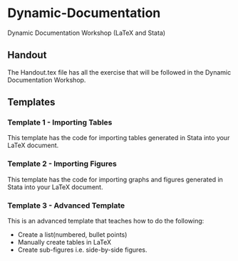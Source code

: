 # Dynamic-Documentation
Dynamic Documentation Workshop (LaTeX and Stata)

## Handout 
The Handout.tex file has all the exercise that will be followed in the Dynamic Documentation Workshop.

## Templates
### Template 1 - Importing Tables
This template has the code for importing tables generated in Stata into your LaTeX document. 

### Template 2 - Importing Figures 
This template has the code for importing graphs and figures generated in Stata into your LaTeX document. 

### Template 3 - Advanced Template
This is an advanced template that teaches how to do the following:
* Create a list(numbered, bullet points)
* Manually create tables in LaTeX
* Create sub-figures i.e. side-by-side figures.
